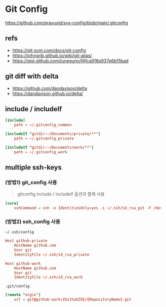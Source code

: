 # Git Config

<https://github.com/pravusid/sys-config/blob/main/.gitconfig>

## refs

- <https://git-scm.com/docs/git-config>
- <https://johngrib.github.io/wiki/git-alias/>
- <https://gist.github.com/junegunn/f4fca918e937e6bf5bad>

## git diff with delta

- <https://github.com/dandavison/delta>
- <https://dandavison.github.io/delta/>

## include / includeIf

```conf
[include]
    path = ~/.gitconfig_common

[includeIf "gitdir:~/Documents/private/**"]
    path = ~/.gitconfig_private

[includeIf "gitdir:~/Documents/work/**"]
    path = ~/.gitconfig_work
```

## multiple ssh-keys

### (방법1) git_config 사용

> gitconfig include / includeIf 옵션과 함께 사용

```conf
[core]
    sshCommand = ssh -o IdentitiesOnly=yes -i ~/.ssh/id_rsa_git -F /dev/null
```

### (방법2) ssh_config 사용

`~/.ssh/config`

```conf
Host github-private
    HostName github.com
    User git
    IdentityFile ~/.ssh/id_rsa_private

Host github-work
    HostName github.com
    User git
    IdentityFile ~/.ssh/id_rsa_work
```

`.git/config`

```conf
[remote "orgin"]
    url = git@github-work:{GithubID}/{RepositoryName}.git
```
